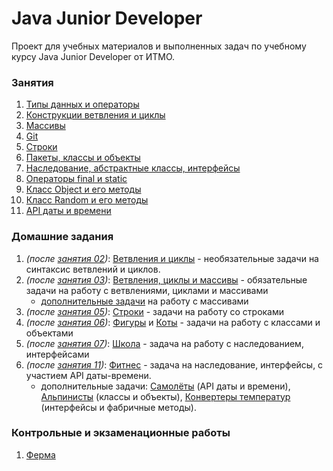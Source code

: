 # Java Junior Developer
Проект для учебных материалов и выполненных задач по учебному курсу Java Junior Developer от ИТМО.

### Занятия
1. [Типы данных и операторы](src/ru/ifmo/jjd/lessons/lesson01)
2. [Конструкции ветвления и циклы](src/ru/ifmo/jjd/lessons/lesson02)
3. [Массивы](src/ru/ifmo/jjd/lessons/lesson03)
4. [Git](src/ru/ifmo/jjd/lessons/lesson04)
5. [Строки](src/ru/ifmo/jjd/lessons/lesson05)
6. [Пакеты, классы и объекты](src/ru/ifmo/jjd/lessons/lesson06)
7. [Наследование, абстрактные классы, интерфейсы](src/ru/ifmo/jjd/lessons/lesson07)
8. [Операторы final и static](src/ru/ifmo/jjd/lessons/lesson08)
9. [Класс Object и его методы](src/ru/ifmo/jjd/lessons/lesson09)
10. [Класс Random и его методы](src/ru/ifmo/jjd/lessons/lesson10)
11. [API даты и времени](src/ru/ifmo/jjd/lessons/lesson11)

### Домашние задания

1. _(после [занятия 02](src/ru/ifmo/jjd/lessons/lesson02))_: [Ветвления и циклы](src/ru/ifmo/jjd/exercises/lesson02) - 
    необязательные задачи на синтаксис ветвлений и циклов.
2. _(после [занятия 03](src/ru/ifmo/jjd/lessons/lesson03))_: 
    [Ветвления, циклы и массивы](src/ru/ifmo/jjd/exercises/lesson03) - обязательные задачи на работу с ветвлениями, 
    циклами и массивами 
    - [дополнительные задачи](src/ru/ifmo/jjd/exercises/lesson03/optional) на работу с массивами
3. _(после [занятия 05](src/ru/ifmo/jjd/lessons/lesson05))_: [Строки](src/ru/ifmo/jjd/exercises/lesson05) - задачи на
    работу со строками 
4. _(после [занятия 06](src/ru/ifmo/jjd/lessons/lesson06))_: [Фигуры](src/ru/ifmo/jjd/exercises/lesson06/geometry) и 
    [Коты](src/ru/ifmo/jjd/exercises/lesson06/cats) - задачи на работу с классами и объектами 
5. _(после [занятия 07](src/ru/ifmo/jjd/lessons/lesson07))_: [Школа](src/ru/ifmo/jjd/exercises/lesson07) - задача на 
    работу с наследованием, интерфейсами
6. _(после [занятия 11](src/ru/ifmo/jjd/lessons/lesson11))_: [Фитнес](src/ru/ifmo/jjd/exercises/lesson11/fitness) - 
    задача на наследование, интерфейсы, с участием API даты-времени.
    - дополнительные задачи: [Самолёты](src/ru/ifmo/jjd/exercises/lesson11/aircrafts) (API даты и времени), 
    [Альпинисты](src/ru/ifmo/jjd/exercises/lesson11/climbers) (классы и объекты), 
    [Конвертеры температур](src/ru/ifmo/jjd/exercises/lesson11/temperature) (интерфейсы и фабричные методы).
    
### Контрольные и экзаменационные работы

1. [Ферма](src/ru/ifmo/jjd/exams/farm)